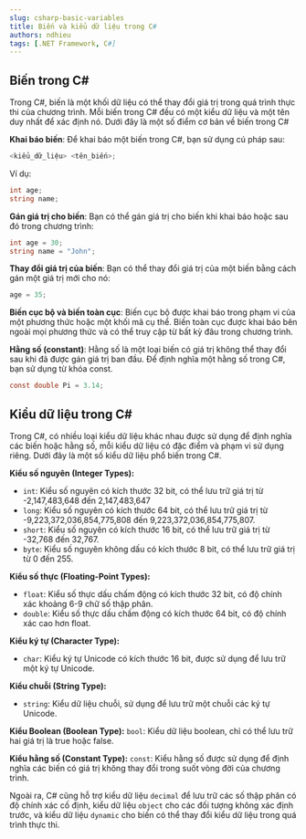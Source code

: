 ```yaml
---
slug: csharp-basic-variables
title: Biến và kiểu dữ liệu trong C#
authors: ndhieu
tags: [.NET Framework, C#]
---
```


## Biến trong C#
Trong C#, biến là một khối dữ liệu có thể thay đổi giá trị trong quá trình thực thi của chương trình. Mỗi biến trong C# đều có một kiểu dữ liệu và một tên duy nhất để xác định nó. Dưới đây là một số điểm cơ bản về biến trong C#


<b>Khai báo biến</b>: Để khai báo một biến trong C#, bạn sử dụng cú pháp sau:
```cs
<kiểu_dữ_liệu> <tên_biến>;
```

Ví dụ:
```cs
int age;
string name;
```

<b>Gán giá trị cho biến</b>: Bạn có thể gán giá trị cho biến khi khai báo hoặc sau đó trong chương trình:

```cs
int age = 30;
string name = "John";
```


<b>Thay đổi giá trị của biến</b>: Bạn có thể thay đổi giá trị của một biến bằng cách gán một giá trị mới cho nó:

```cs
age = 35;
```

<b>Biến cục bộ và biến toàn cục</b>: Biến cục bộ được khai báo trong phạm vi của một phương thức hoặc một khối mã cụ thể. Biến toàn cục được khai báo bên ngoài mọi phương thức và có thể truy cập từ bất kỳ đâu trong chương trình.


<b>Hằng số (constant)</b>: Hằng số là một loại biến có giá trị không thể thay đổi sau khi đã được gán giá trị ban đầu. Để định nghĩa một hằng số trong C#, bạn sử dụng từ khóa const.
```cs
const double Pi = 3.14;
```

## Kiểu dữ liệu trong C#
Trong C#, có nhiều loại kiểu dữ liệu khác nhau được sử dụng để định nghĩa các biến hoặc hằng số, mỗi kiểu dữ liệu có đặc điểm và phạm vi sử dụng riêng. Dưới đây là một số kiểu dữ liệu phổ biến trong C#.


<b>Kiểu số nguyên (Integer Types):</b>
- `int`: Kiểu số nguyên có kích thước 32 bit, có thể lưu trữ giá trị từ -2,147,483,648 đến 2,147,483,647
- `long`: Kiểu số nguyên có kích thước 64 bit, có thể lưu trữ giá trị từ -9,223,372,036,854,775,808 đến 9,223,372,036,854,775,807.
- `short`: Kiểu số nguyên có kích thước 16 bit, có thể lưu trữ giá trị từ -32,768 đến 32,767.
- `byte`: Kiểu số nguyên không dấu có kích thước 8 bit, có thể lưu trữ giá trị từ 0 đến 255.


<b>Kiểu số thực (Floating-Point Types):</b>
- `float`: Kiểu số thực dấu chấm động có kích thước 32 bit, có độ chính xác khoảng 6-9 chữ số thập phân.
- `double`: Kiểu số thực dấu chấm động có kích thước 64 bit, có độ chính xác cao hơn float.


<b>Kiểu ký tự (Character Type):</b>
- `char`: Kiểu ký tự Unicode có kích thước 16 bit, được sử dụng để lưu trữ một ký tự Unicode.


<b>Kiểu chuỗi (String Type):</b>
- `string`: Kiểu dữ liệu chuỗi, sử dụng để lưu trữ một chuỗi các ký tự Unicode.


<b>Kiểu Boolean (Boolean Type):</b>
`bool`: Kiểu dữ liệu boolean, chỉ có thể lưu trữ hai giá trị là true hoặc false.


<b>Kiểu hằng số (Constant Type):</b>
`const`: Kiểu hằng số được sử dụng để định nghĩa các biến có giá trị không thay đổi trong suốt vòng đời của chương trình.


Ngoài ra, C# cũng hỗ trợ kiểu dữ liệu `decimal` để lưu trữ các số thập phân có độ chính xác cố định, kiểu dữ liệu `object` cho các đối tượng không xác định trước, và kiểu dữ liệu `dynamic` cho biến có thể thay đổi kiểu dữ liệu trong quá trình thực thi.


